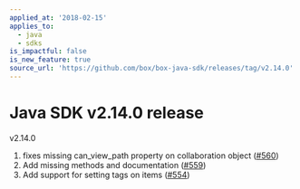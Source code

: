 ```yaml
---
applied_at: '2018-02-15'
applies_to:
  - java
  - sdks
is_impactful: false
is_new_feature: true
source_url: 'https://github.com/box/box-java-sdk/releases/tag/v2.14.0'
---
```


# Java SDK v2.14.0 release

v2.14.0

1. fixes missing can_view_path property on collaboration object ([#560](https://github.com/box/box-java-sdk/pull/560))
2. Add missing methods and documentation ([#559](https://github.com/box/box-java-sdk/pull/559))
3. Add support for setting tags on items ([#554](https://github.com/box/box-java-sdk/pull/554))